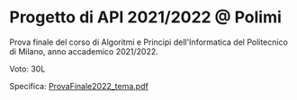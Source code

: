 # Progetto di API 2021/2022 @ Polimi
Prova finale del corso di Algoritmi e Principi dell'Informatica del Politecnico di Milano, anno accademico 2021/2022.

Voto: 30L

Specifica: [ProvaFinale2022_tema.pdf](docs/ProvaFinale2022_tema.pdf)